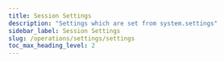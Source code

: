 ```yaml
---
title: Session Settings
description: "Settings which are set from system.settings"
sidebar_label: Session Settings
slug: /operations/settings/settings
toc_max_heading_level: 2
--- 
```


<!--Do not edit – this file is autogenerated-->
